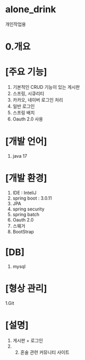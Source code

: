 # alone_drink
개인작업용

# 0.개요

# [주요 기능]

1. 기본적인 CRUD 기능이 있는 게시판
2. 스프링, 시큐리티
3. 카카오, 네이버 로그인 처리
4. 일반 로그인
5. 스프링 배치
6. Oauth 2.0 사용

# [개발 언어]

1. java 17

# [개발 환경]

1. IDE : InteliJ
2. spring boot : 3.0.11
3. JPA
4. spring security
5. spring batch
6. Oauth 2.0
7. 스웨거
8. BootStrap

# [DB]

1. mysql

# [형상 관리]

1.Git

# [설명]

1. 게시판 + 로그인
2. 2. 혼술 관련 커뮤니티 사이트
